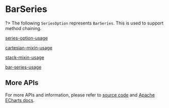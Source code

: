 # BarSeries

?> The following `SeriesOption` represents `BarSeries`. This is used to support method chaining. 

[series-option-usage](series-option-usage.md ':include')

[cartesian-mixin-usage](cartesian-mixin-usage.md ':include')

[stack-mixin-usage](stack-mixin-usage.md ':include')

[bar-series-usage](bar-series-usage.md ':include')

## More APIs

For more APIs and information, please refer to [source code](https://github.com/ECharts-Java/ECharts-Java/blob/master/src/main/java/org/icepear/echarts/charts/bar/BarSeries.java) and [Apache ECharts docs](https://echarts.apache.org/en/option.html#series-bar).
